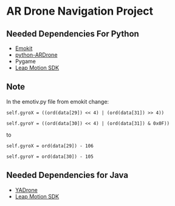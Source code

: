 # AR Drone Navigation Project

## Needed Dependencies For Python

* [Emokit](https://github.com/openyou/emokit)
* [python-ARDrone](https://github.com/venthur/python-ardrone)
* Pygame
* [Leap Motion SDK](https://developer.leapmotion.com/)

## Note

In the emotiv.py file from emokit change:

```
self.gyroX = ((ord(data[29]) << 4) | (ord(data[31]) >> 4))

self.gyroY = ((ord(data[30]) << 4) | (ord(data[31]) & 0x0F))
```

to

```
self.gyroX = ord(data[29]) - 106

self.gyroY = ord(data[30]) - 105
```

## Needed Dependencies for Java

* [YADrone](http://vsis-www.informatik.uni-hamburg.de/oldServer/teaching//projects/yadrone/)
* [Leap Motion SDK](https://developer.leapmotion.com/)

